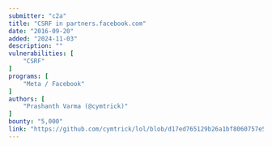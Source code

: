 ```yaml
---
submitter: "c2a"
title: "CSRF in partners.facebook.com"
date: "2016-09-20"
added: "2024-11-03"
description: ""
vulnerabilities: [
    "CSRF"
]
programs: [
    "Meta / Facebook"
]
authors: [
    "Prashanth Varma (@cymtrick)"
]
bounty: "5,000"
link: "https://github.com/cymtrick/lol/blob/d17ed765129b26a1bf8060757e5aebd4e237c908/_posts/2016-09-20-Facebook-partners-CSRF.md"
---
```




